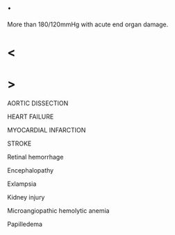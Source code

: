 # .

More than 180/120mmHg with acute end organ damage.

# <

# >

AORTIC DISSECTION

HEART FAILURE

MYOCARDIAL INFARCTION

STROKE

Retinal hemorrhage

Encephalopathy

Exlampsia

Kidney injury

Microangiopathic hemolytic anemia

Papilledema
